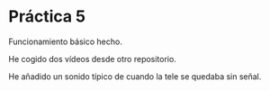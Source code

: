  # Práctica 5
Funcionamiento básico hecho.

He cogido dos vídeos desde otro repositorio.

He añadido un sonido típico de cuando la tele se quedaba sin señal.